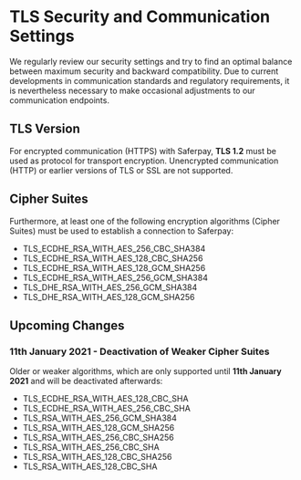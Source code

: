 # TLS Security and Communication Settings
We regularly review our security settings and try to find an optimal balance between maximum security and backward compatibility. Due to current developments in communication standards and regulatory requirements, it is nevertheless necessary to make occasional adjustments to our communication endpoints.

## TLS Version
For encrypted communication (HTTPS) with Saferpay, **TLS 1.2** must be used as protocol for transport encryption. Unencrypted communication (HTTP) or earlier versions of TLS or SSL are not supported.

## Cipher Suites
Furthermore, at least one of the following encryption algorithms (Cipher Suites) must be used to establish a connection to Saferpay:

- TLS_ECDHE_RSA_WITH_AES_256_CBC_SHA384
- TLS_ECDHE_RSA_WITH_AES_128_CBC_SHA256
- TLS_ECDHE_RSA_WITH_AES_128_GCM_SHA256
- TLS_ECDHE_RSA_WITH_AES_256_GCM_SHA384
- TLS_DHE_RSA_WITH_AES_256_GCM_SHA384
- TLS_DHE_RSA_WITH_AES_128_GCM_SHA256

## Upcoming Changes
### 11th January 2021 - Deactivation of Weaker Cipher Suites
Older or weaker algorithms, which are only supported until **11th January 2021** and will be deactivated afterwards:
- TLS_ECDHE_RSA_WITH_AES_128_CBC_SHA
- TLS_ECDHE_RSA_WITH_AES_256_CBC_SHA
- TLS_RSA_WITH_AES_256_GCM_SHA384
- TLS_RSA_WITH_AES_128_GCM_SHA256
- TLS_RSA_WITH_AES_256_CBC_SHA256
- TLS_RSA_WITH_AES_256_CBC_SHA
- TLS_RSA_WITH_AES_128_CBC_SHA256
- TLS_RSA_WITH_AES_128_CBC_SHA
